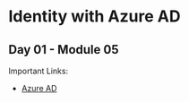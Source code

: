 # Identity with Azure AD
## Day 01 - Module 05


Important Links:
* [Azure AD](https://docs.microsoft.com/en-us/azure/active-directory/fundamentals/active-directory-whatis?WT.mc_id=AZ-MVP-5001832)